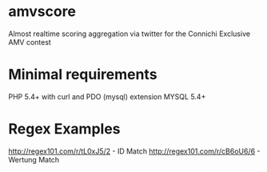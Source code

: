 amvscore
========

Almost realtime scoring aggregation via twitter for the Connichi Exclusive AMV contest


Minimal requirements
========
PHP 5.4+ with curl and PDO (mysql) extension
MYSQL 5.4+

Regex Examples
========
http://regex101.com/r/tL0xJ5/2 - ID Match
http://regex101.com/r/cB6oU6/6 - Wertung Match